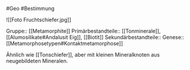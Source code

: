 #Geo #Bestimmung 

![[Foto Fruchtschiefer.jpg]]

Gruppe:: [[Metamorphite]]
Primärbestandteile:: [[Tonminerale]], [[Alumosilikate#Andalusit Eig]], [[Biotit]]
Sekundärbestandteile::
Genese:: [[Metamorphosetypen#Kontaktmetamorphose]]

Ähnlich wie [[Tonschiefer]], aber mit kleinen Mineralknoten aus neugebildeten Mineralen.

